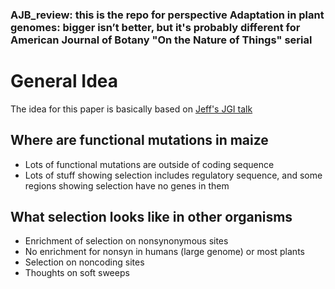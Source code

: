 ### AJB_review: this is the repo for perspective **Adaptation in plant genomes: bigger isn’t better, but it's probably different** for American Journal of Botany "On the Nature of Things" serial

# General Idea 
The idea for this paper is basically based on [Jeff's JGI talk](https://www.youtube.com/watch?v=aXLuWruOmO4)

## **Where are functional mutations in maize**
* Lots of functional mutations are outside of coding sequence
* Lots of stuff showing selection includes regulatory sequence, and some regions showing selection have no genes in them

## **What selection looks like in other organisms**
* Enrichment of selection on nonsynonymous sites
* No enrichment for nonsyn in humans (large genome) or most plants
* Selection on noncoding sites
* Thoughts on soft sweeps

